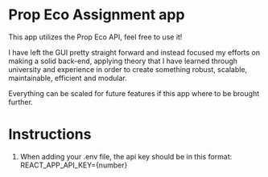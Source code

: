 # Prop Eco Assignment app

This app utilizes the Prop Eco API, feel free to use it!

I have left the GUI pretty straight forward and instead focused my efforts on making a solid back-end, applying theory that I have learned through university and experience
in order to create something robust, scalable, maintainable, efficient and modular.

Everything can be scaled for future features if this app where to be brought further.

# Instructions

1) When adding your .env file, the api key should be in this format:
REACT_APP_API_KEY={number}
